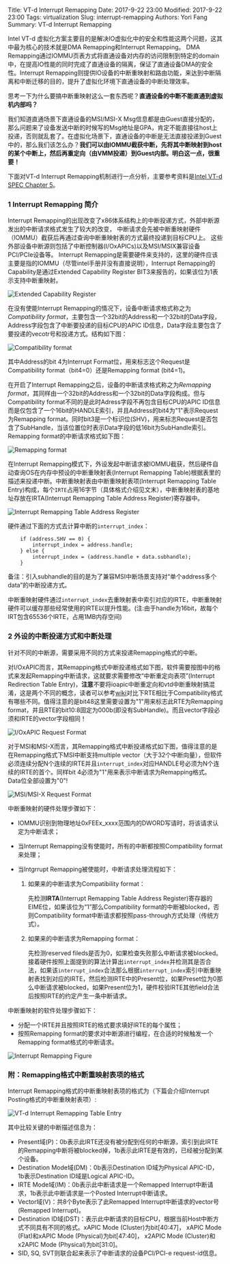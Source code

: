 Title: VT-d Interrupt Remapping
Date: 2017-9-22 23:00
Modified: 2017-9-22 23:00
Tags: virtualization
Slug: interrupt-remapping
Authors: Yori Fang
Summary: VT-d Interrupt Remapping

Intel VT-d 虚拟化方案主要目的是解决IO虚拟化中的安全和性能这两个问题，这其中最为核心的技术就是DMA Remapping和Interrupt Remapping。
DMA Remapping通过IOMMU页表方式将直通设备对内存的访问限制到特定的domain中，在提高IO性能的同时完成了直通设备的隔离，保证了直通设备DMA的安全性。Interrupt Remapping则提供IO设备的中断重映射和路由功能，来达到中断隔离和中断迁移的目的，提升了虚拟化环境下直通设备的中断处理效率。

思考一下为什么要搞中断重映射这么一套东西呢？**直通设备的中断不能直通到虚拟机内部吗？**

我们知道直通场景下直通设备的MSI/MSI-X Msg信息都是由Guest直接分配的，那么问题来了设备发送中断的时候写的Msg地址是GPA，肯定不能直接往host上投递，否则就乱套了。在虚拟化场景下，直通设备的中断是无法直接投递到Guest中的，那么我们该怎么办？**我们可以由IOMMU截获中断，先将其中断映射到host的某个中断上，然后再重定向（由VMM投递）到Guest内部。明白这一点，很重要！**

下面对VT-d Interrupt Remapping机制进行一点分析，主要参考资料是[Intel VT-d SPEC Chapter 5](https://www.intel.com/content/www/us/en/embedded/technology/virtualization/vt-directed-io-spec.html)。

### 1 Interrupt Remapping 简介

Interrupt Remapping的出现改变了x86体系结构上的中断投递方式，外部中断源发出的中断请求格式发生了较大的改变，
中断请求会先被中断重映射硬件（IOMMU）截获后再通过查询中断重映射表的方式最终投递到目标CPU上。
这些外部设备中断源则包括了中断控制器(I/OxAPICs)以及MSI/MSIX兼容设备PCI/PCIe设备等。
Interrupt Remapping是需要硬件来支持的，这里的硬件应该主要是指的IOMMU（尽管intel手册并没有直接说明），Interrupt Remapping的Capability是通过Extended Capability Register BIT3来报告的，如果该位为1表示支持中断重映射。

![Extended Capability Register](../images/Extended-Capability-Register.png)

在没有使能Interrupt Remapping的情况下，设备中断请求格式称之为*Compatibility format*，主要包含一个32bit的Address和一个32bit的Data字段，Address字段包含了中断要投递的目标CPU的APIC ID信息，Data字段主要包含了要投递的vecotr号和投递方式。结构如下图：

![Compatibility format](../images/Compatibility-format-interrupt-request.png)

其中Address的bit 4为Interrupt Format位，用来标志这个Request是Compatibility format（bit4=0）还是Remapping format (bit4=1)。

在开启了Interrupt Remapping之后，设备的中断请求格式称之为*Remapping format*，其同样由一个32bit的Address和一个32bit的Data字段构成。但与Compatibility format不同的是此时Adress字段不再包含目标CPU的APIC ID信息而是仅包含了一个16bit的HANDLE索引，并且Address的bit4为"1"表示Request为Remapping format。同时bit3是一个标识位(SHV)，用来标志Request是否包含了SubHandle，当该位置位时表示Data字段的低16bit为SubHandle索引。Remapping format的中断请求格式如下图：

![Remapping format](../images/remapping-format-interrupt-request.png)

在Interrupt Remapping模式下，外设发起中断请求被IOMMU截获，然后硬件自动查询OS在内存中预设的中断重映射表(Interrupt Remapping Table)根据表里的描述来投递中断。中断重映射表由中断重映射表项(Interrupt Remapping Table Entry)构成，每个`IRTE`占用16字节（具体格式介绍见文末），中断重映射表的基地址存放在IRTA(Interrupt Remapping Table Address Register)寄存器中。

![Interrupt Remapping Table Address Register](../images/Interrupt-Remapping-Table-Address-Register.png)

硬件通过下面的方式去计算中断的`interrupt_index`：
```
    if (address.SHV == 0) {
        interrupt_index = address.handle;
    } else {
        interrupt_index = (address.handle + data.subhandle);
    }
```
备注：引入subhandle的目的是为了兼容MSI中断场景支持对“单个address多个data”的中断投递方式。

中断重映射硬件通过`interrupt_index`去重映射表中索引对应的IRTE，中断重映射硬件可以缓存那些经常使用的IRTE以提升性能。(注:由于handle为16bit，故每个IRT包含65536个IRTE，占用1MB内存空间)

### 2 外设的中断投递方式和中断处理

针对不同的中断源，需要采用不同的方式来投递Remapping格式的中断。

对I/OxAPIC而言，其Remapping格式中断投递格式如下图，软件需要按图中的格式来发起Remapping中断请求，这就要求需要修改“中断重定向表项”(Interrupt Redirection Table Entry)，**注意**不要将ioapic中断重定向和vtd中断重映射搞混淆，这是两个不同的概念，读者可以参考[wiki](http://wiki.osdev.org/IOAPIC)对比下RTE相比于Compatibility格式有哪些不同。值得注意的是bit48这里需要设置为"1"用来标志此RTE为Remapping format，并且RTE的bit10:8固定为000b(即没有SubHandle)。而且vector字段必须和IRTE的vector字段相同！

![I/OxAPIC Request Format](../images/ioxapic-programming.png)

对于MSI和MSI-X而言，其Remapping格式中断投递格式如下图，值得注意的是在Remapping格式下MSI中断支持multiple vector（大于32个中断向量），但软件必须连续分配N个连续的IRTE并且`interrupt_index`对应HANDLE号必须为N个连续的IRTE的首个。同样bit 4必须为"1"用来表示中断请求为Remapping格式。Data位全部设置为"0"!

![MSI/MSI-X Request Format](../images/msix-programming.png)

中断重映射的硬件处理步骤如下：

* IOMMU识别到物理地址0xFEEx_xxxx范围内的DWORD写请时，将该请求认定为中断请求；
* 当Interrupt Remapping没有使能时，所有的中断都按照Compatibility format来处理；
* 当Intgrrupt Remapping被使能时，中断请求处理流程如下：

    1. 如果来的中断请求为Compatibility format：

        先检测**IRTA**(Interrupt Remapping Table Address Register)寄存器的EIME位，如果该位为“1”那么Compatibility format的中断被blocked，否则Compatibility format中断请求都按照pass-through方式处理（传统方式）。

    2. 如果来的中断请求为Remapping format：

        先检测reserved fileds是否为0，如果检查失败那么中断请求被blocked。接着硬件按照上面提到的算法计算出`interrupt_index`并检测其是否合法，如果该`interrupt_index`合法那么根据`interrupt_index`索引中断重映射表找到对应的IRTE，然后检测IRTE中的Present位，如果Preset位为0那么中断请求被blocked，如果Present位为1，硬件校验IRTE其他field合法后按照IRTE的约定产生一条中断请求。

中断重映射的软件处理步骤如下：

*   分配一个IRTE并且按照IRTE的格式要求填好IRTE的每个属性；
*   按照Remapping format的要求对中断源进行编程，在合适的时候触发一个Remapping format格式的中断请求。

![Interrupt Remapping Figure](../images/interrupt-remapping-fig.png)

### 附：Remapping格式中断重映射表项的格式

Interrupt Remapping格式的中断重映射表项的格式为（下篇会介绍Interrupt Posting格式的中断重映射表项）:

![VT-d Interrupt Remapping Table Entry](../images/irte-for-remapped-interrupts.png)

其中比较关键的中断描述信息为：

*   Present域(P)：0b表示此IRTE还没有被分配到任何的中断源，索引到此IRTE的Remapping中断将被blocked掉，1b表示此IRTE是有效的，已经被分配到某个设备。
*   Destination Mode域(DM)：0b表示Destination ID域为Physical APIC-ID，1b表示Destination ID域是Logical APIC-ID。
*   IRTE Mode域(IM)：0b表示此中断请求是一个Remapped Interrupt中断请求，1b表示此中断请求是一个Posted Interrupt中断请求。
*   Vector域(V)：共8个Byte表示了此Remapped Interrupt中断请求的vector号(Remapped Interrupt)。
*   Destination ID域(DST)：表示此中断请求的目标CPU，根据当前Host中断方式不同具有不同的格式。xAPIC Mode (Cluster)为bit[40:47]， xAPIC Mode (Flat)和xAPIC Mode (Physical)为bit[47:40]， x2APIC Mode (Cluster)和x2APIC Mode (Physical)为bit[31:0]。
*   SID, SQ, SVT则联合起来表示了中断请求的设备PCI/PCI-e request-id信息。
